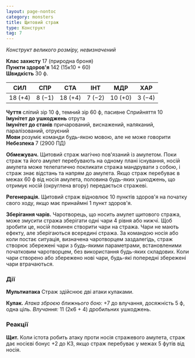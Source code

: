 ```yaml
---
layout: page-nontoc
category: monsters
title: Щитовий страж
type: Конструкт
tag: 7
---
```


_Конструкт великого розміру, невизначений_

**Клас захисту** 17 (природна броня)    
**Пункти здоров'я** 142 (15к10 + 60)    
**Швидкість** 30 ф.

| СИЛ     | СПР    | СТА     | ІНТ    | МДР     | ХАР    |
| ------- | ------ | ------- | ------ | ------- | ------ |
| 18 (+4) | 8 (−1) | 18 (+4) | 7 (−2) | 10 (+0) | 3 (−4) |

**Чуття** сліпий зір 10 ф, темний зір 60 ф, пасивне Сприйняття 10    
**Імунітет до ушкоджень** отрута    
**Імунітет до станів** причарований, виснажений, наляканий, паралізований, отруєний    
**Мови** розуміє команди будь-якою мовою, але не може говорити    
**Небезпека** 7 (2900 ПД)

**Обмежувач.** Щитовий страж магічно пов'язаний із амулетом. Поки страж та його амулет перебувають на одному плані існування, носій амулета може телепатично покликати стража мандрувати з собою, і страж знає відстань та напрям до амулета. Якщо страж перебуває в межах 60 ф від носія амулета, половина будь-яких ушкоджень, що отримує носій (округлена вгору) передається стражеві.    

**Регенерація.** Щитовий страж відновлює 10 пунктів здоров'я на початку свого ходу, якщо має принаймні 1 пункт здоров'я.    

**Зберігання чарів.** Чаротворець, що носить амулет щитового стража, може змусити стража зберігати одні чари 4 рівня або нижчі. Щоб зробити це, носій повинен створити чари на стража. Чари не мають ефекту, але зберігаються всередині стража. За командою носія або коли постає ситуація, визначена чаротворцем заздалегідь, страж створює збережені чари з будь-якими параметрами, встановленими початковим чаротворцем, без використання будь-яких складових. Коли чари створено або збережено нові чари, будь-які попередні збережені чари втрачаються.

### Дії
**Мультиатака** Страж здійснює дві атаки кулаками.    

**Кулак.** _Атака зброєю ближнього бою:_ +7 до влучання, досяжність 5 ф, одна ціль. _Влучання:_ 11 (2к6 + 4) дробильних ушкоджень.

### Реакції
**Щит.** Коли істота робить атаку проти носія стражевого амулета, страж дає носієві бонус +2 до КЗ, якщо страж перебуває у межах 5 футів від носія.
